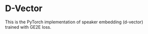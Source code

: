 # D-Vector

This is the PyTorch implementation of speaker embedding (d-vector) trained with GE2E loss.
